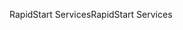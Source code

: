 <span data-ttu-id="34bbb-101">RapidStart Services</span><span class="sxs-lookup"><span data-stu-id="34bbb-101">RapidStart Services</span></span>